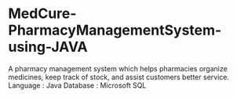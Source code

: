 # MedCure-PharmacyManagementSystem-using-JAVA
A pharmacy management system which helps pharmacies organize medicines, keep track of stock, and assist customers better service. 
Language : Java Database : Microsoft SQL
